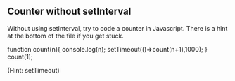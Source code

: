## Counter without setInterval

Without using setInterval, try to code a counter in Javascript. There is a hint at the bottom of the file if you get stuck.


function count(n){
    console.log(n);
    setTimeout(()=>count(n+1),1000);
}
count(1);



































































(Hint: setTimeout)